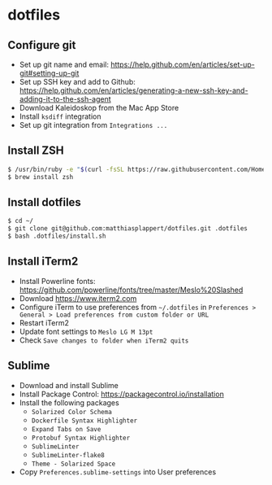 dotfiles
========

## Configure git
* Set up git name and email: https://help.github.com/en/articles/set-up-git#setting-up-git
* Set up SSH key and add to Github: https://help.github.com/en/articles/generating-a-new-ssh-key-and-adding-it-to-the-ssh-agent
* Download Kaleidoskop from the Mac App Store
* Install `ksdiff` integration
* Set up git integration from `Integrations ...`

## Install ZSH
```sh
$ /usr/bin/ruby -e "$(curl -fsSL https://raw.githubusercontent.com/Homebrew/install/master/install)"
$ brew install zsh
```

## Install dotfiles
```sh
$ cd ~/
$ git clone git@github.com:matthiasplappert/dotfiles.git .dotfiles
$ bash .dotfiles/install.sh
```

## Install iTerm2
* Install Powerline fonts: https://github.com/powerline/fonts/tree/master/Meslo%20Slashed
* Download https://www.iterm2.com
* Configure iTerm to use preferences from `~/.dotfiles` in `Preferences > General > Load preferences from custom folder or URL`
* Restart iTerm2
* Update font settings to `Meslo LG M 13pt`
* Check `Save changes to folder when iTerm2 quits`

## Sublime
* Download and install Sublime
* Install Package Control: https://packagecontrol.io/installation
* Install the following packages
    * `Solarized Color Schema`
    * `Dockerfile Syntax Highlighter`
    * `Expand Tabs on Save`
    * `Protobuf Syntax Highlighter`
    * `SublimeLinter`
    * `SublimeLinter-flake8`
    * `Theme - Solarized Space`
* Copy `Preferences.sublime-settings` into User preferences
